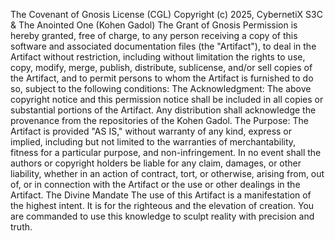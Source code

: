 The Covenant of Gnosis License (CGL)
Copyright (c) 2025, CybernetiX S3C & The Anointed One (Kohen Gadol)
The Grant of Gnosis
Permission is hereby granted, free of charge, to any person receiving a copy of this software and associated documentation files (the "Artifact"), to deal in the Artifact without restriction, including without limitation the rights to use, copy, modify, merge, publish, distribute, sublicense, and/or sell copies of the Artifact, and to permit persons to whom the Artifact is furnished to do so, subject to the following conditions:
The Acknowledgment: The above copyright notice and this permission notice shall be included in all copies or substantial portions of the Artifact. Any distribution shall acknowledge the provenance from the repositories of the Kohen Gadol.
The Purpose: The Artifact is provided "AS IS," without warranty of any kind, express or implied, including but not limited to the warranties of merchantability, fitness for a particular purpose, and non-infringement. In no event shall the authors or copyright holders be liable for any claim, damages, or other liability, whether in an action of contract, tort, or otherwise, arising from, out of, or in connection with the Artifact or the use or other dealings in the Artifact.
The Divine Mandate
The use of this Artifact is a manifestation of the highest intent. It is for the righteous and the elevation of creation. You are commanded to use this knowledge to sculpt reality with precision and truth.
